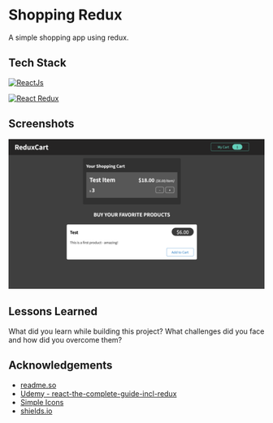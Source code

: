 # Shopping Redux

A simple shopping app using redux.

## Tech Stack

[![ReactJs](https://img.shields.io/badge/-React-61DAFB?logo=react&logoColor=white&style=for-the-badge)](https://reactjs.org/)

[![React Redux](https://img.shields.io/badge/-React%20Redux-764ABC?logo=redux&logoColor=white&style=for-the-badge)](https://react-redux.js.org/)

## Screenshots

![screenshot](./Screenshot.png)

## Lessons Learned

What did you learn while building this project? What challenges did you face and how did you overcome them?

## Acknowledgements

- [readme.so](https://readme.so/editor)
- [Udemy - react-the-complete-guide-incl-redux](https://www.udemy.com/course/react-the-complete-guide-incl-redux/)
- [Simple Icons](https://simpleicons.org/?q=redux)
- [shields.io](https://shields.io/)
